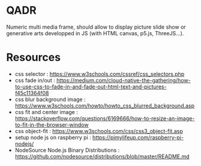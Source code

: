# QADR

Numeric multi media frame, should allow to display picture slide show or generative arts developped in JS (with HTML canvas, p5.js, ThreeJS...).

# Resources

- css selector : https://www.w3schools.com/cssref/css_selectors.php
- css fade in/out : https://medium.com/cloud-native-the-gathering/how-to-use-css-to-fade-in-and-fade-out-html-text-and-pictures-f45c11364f08
- css blur background image : https://www.w3schools.com/howto/howto_css_blurred_background.asp
- css fit and center image : https://stackoverflow.com/questions/6169666/how-to-resize-an-image-to-fit-in-the-browser-window
- css object-fit : https://www.w3schools.com/css/css3_object-fit.asp
- setup node js on raspberry pi : https://pimylifeup.com/raspberry-pi-nodejs/
- NodeSource Node.js Binary Distributions : https://github.com/nodesource/distributions/blob/master/README.md